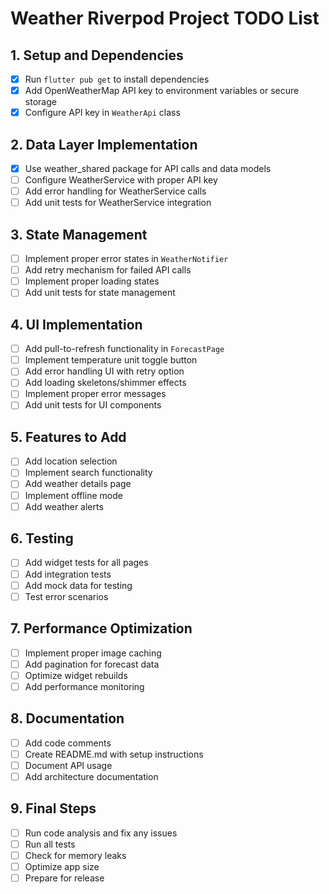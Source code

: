 # Weather Riverpod Project TODO List

## 1. Setup and Dependencies
- [x] Run `flutter pub get` to install dependencies
- [x] Add OpenWeatherMap API key to environment variables or secure storage
- [x] Configure API key in `WeatherApi` class

## 2. Data Layer Implementation
- [x] Use weather_shared package for API calls and data models
- [ ] Configure WeatherService with proper API key
- [ ] Add error handling for WeatherService calls
- [ ] Add unit tests for WeatherService integration

## 3. State Management
- [ ] Implement proper error states in `WeatherNotifier`
- [ ] Add retry mechanism for failed API calls
- [ ] Implement proper loading states
- [ ] Add unit tests for state management

## 4. UI Implementation
- [ ] Add pull-to-refresh functionality in `ForecastPage`
- [ ] Implement temperature unit toggle button
- [ ] Add error handling UI with retry option
- [ ] Add loading skeletons/shimmer effects
- [ ] Implement proper error messages
- [ ] Add unit tests for UI components

## 5. Features to Add
- [ ] Add location selection
- [ ] Implement search functionality
- [ ] Add weather details page
- [ ] Implement offline mode
- [ ] Add weather alerts

## 6. Testing
- [ ] Add widget tests for all pages
- [ ] Add integration tests
- [ ] Add mock data for testing
- [ ] Test error scenarios

## 7. Performance Optimization
- [ ] Implement proper image caching
- [ ] Add pagination for forecast data
- [ ] Optimize widget rebuilds
- [ ] Add performance monitoring

## 8. Documentation
- [ ] Add code comments
- [ ] Create README.md with setup instructions
- [ ] Document API usage
- [ ] Add architecture documentation

## 9. Final Steps
- [ ] Run code analysis and fix any issues
- [ ] Run all tests
- [ ] Check for memory leaks
- [ ] Optimize app size
- [ ] Prepare for release 